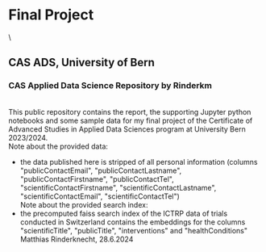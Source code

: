 # Final Project
\
## CAS ADS, University of Bern
### CAS Applied Data Science Repository by Rinderkm
\
This public repository contains the report, the supporting Jupyter python notebooks and some sample data for my final project of the Certificate of Advanced Studies in Applied Data Sciences program at University Bern 2023/2024.
\
Note about the provided data:
- the data published here is stripped of all personal information (columns "publicContactEmail", "publicContactLastname", "publicContactFirstname", "publicContactTel", "scientificContactFirstname", "scientificContactLastname", "scientificContactEmail", "scientificContactTel")
\
Note about the provided search index:
- the precomputed faiss search index of the ICTRP data of trials conducted in Switzerland  contains the embeddings for the columns "scientificTitle", "publicTitle", "interventions" and "healthConditions"
\
Matthias Rinderknecht, 28.6.2024

